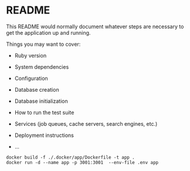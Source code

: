 # README

This README would normally document whatever steps are necessary to get the
application up and running.

Things you may want to cover:

* Ruby version

* System dependencies

* Configuration

* Database creation

* Database initialization

* How to run the test suite

* Services (job queues, cache servers, search engines, etc.)

* Deployment instructions

* ...

```
docker build -f ./.docker/app/Dockerfile -t app .
docker run -d --name app -p 3001:3001  --env-file .env app
```
